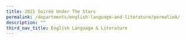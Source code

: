 ```yaml
---
title: 2021 Soiréé Under The Stars
permalink: /departments/english-language-and-literature/permalink/
description: ""
third_nav_title: English Language & Literature
---
```

